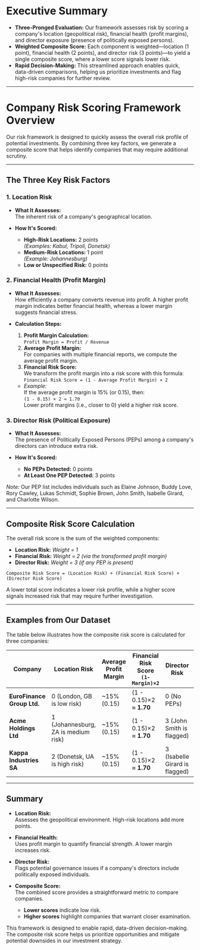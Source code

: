 # Executive Summary

- **Three-Pronged Evaluation:** Our framework assesses risk by scoring a company's location (geopolitical risk), financial health (profit margins), and director exposure (presence of politically exposed persons).
- **Weighted Composite Score:** Each component is weighted—location (1 point), financial health (2 points), and director risk (3 points)—to yield a single composite score, where a lower score signals lower risk.
- **Rapid Decision-Making:** This streamlined approach enables quick, data-driven comparisons, helping us prioritize investments and flag high-risk companies for further review.

---

# Company Risk Scoring Framework Overview

Our risk framework is designed to quickly assess the overall risk profile of potential investments. By combining three key factors, we generate a composite score that helps identify companies that may require additional scrutiny.

---

## The Three Key Risk Factors

### 1. Location Risk

- **What It Assesses:**  
  The inherent risk of a company's geographical location.
  
- **How It's Scored:**  
  - **High-Risk Locations:** 2 points  
    *(Examples: Kabul, Tripoli, Donetsk)*  
  - **Medium-Risk Locations:** 1 point  
    *(Example: Johannesburg)*  
  - **Low or Unspecified Risk:** 0 points

### 2. Financial Health (Profit Margin)

- **What It Assesses:**  
  How efficiently a company converts revenue into profit. A higher profit margin indicates better financial health, whereas a lower margin suggests financial stress.

- **Calculation Steps:**  
  1. **Profit Margin Calculation:**  
     `Profit Margin = Profit / Revenue`
  2. **Average Profit Margin:**  
     For companies with multiple financial reports, we compute the average profit margin.
  3. **Financial Risk Score:**  
     We transform the profit margin into a risk score with this formula:  
     `Financial Risk Score = (1 - Average Profit Margin) × 2`
     
  - *Example:*  
    If the average profit margin is 15% (or 0.15), then:  
    `(1 - 0.15) × 2 ≈ 1.70`  
    Lower profit margins (i.e., closer to 0) yield a higher risk score.

### 3. Director Risk (Political Exposure)

- **What It Assesses:**  
  The presence of Politically Exposed Persons (PEPs) among a company's directors can introduce extra risk.

- **How It's Scored:**  
  - **No PEPs Detected:** 0 points  
  - **At Least One PEP Detected:** 3 points

*Note:* Our PEP list includes individuals such as Elaine Johnson, Buddy Love, Rory Cawley, Lukas Schmidt, Sophie Brown, John Smith, Isabelle Girard, and Charlotte Wilson.

---

## Composite Risk Score Calculation

The overall risk score is the sum of the weighted components:

- **Location Risk:** *Weight = 1*  
- **Financial Risk:** *Weight = 2 (via the transformed profit margin)*  
- **Director Risk:** *Weight = 3 (if any PEP is present)*

`Composite Risk Score = (Location Risk) + (Financial Risk Score) + (Director Risk Score)`

A lower total score indicates a lower risk profile, while a higher score signals increased risk that may require further investigation.

---

## Examples from Our Dataset

The table below illustrates how the composite risk score is calculated for three companies:

| Company                      | Location Risk                        | Average Profit Margin | Financial Risk Score<br>`(1-Margin)×2` | Director Risk          | Total Composite Score        |
|------------------------------|--------------------------------------|-----------------------|----------------------------------------|------------------------|------------------------------|
| **EuroFinance Group Ltd.**   | 0 (London, GB is low risk)           | ~15% (0.15)           | (1 - 0.15)×2 ≈ **1.70**                | 0 (No PEPs)            | **0 + 1.70 + 0 = 1.70**        |
| **Acme Holdings Ltd**        | 1 (Johannesburg, ZA is medium risk)  | ~15% (0.15)           | (1 - 0.15)×2 ≈ **1.70**                | 3 (John Smith is flagged) | **1 + 1.70 + 3 = 5.70**        |
| **Kappa Industries SA**      | 2 (Donetsk, UA is high risk)         | ~15% (0.15)           | (1 - 0.15)×2 ≈ **1.70**                | 3 (Isabelle Girard is flagged) | **2 + 1.70 + 3 = 6.70**        |

---

## Summary

- **Location Risk:**  
  Assesses the geopolitical environment. High-risk locations add more points.
  
- **Financial Health:**  
  Uses profit margin to quantify financial strength. A lower margin increases risk.
  
- **Director Risk:**  
  Flags potential governance issues if a company's directors include politically exposed individuals.
  
- **Composite Score:**  
  The combined score provides a straightforward metric to compare companies.  
  - **Lower scores** indicate low risk.  
  - **Higher scores** highlight companies that warrant closer examination.

This framework is designed to enable rapid, data-driven decision-making. The composite risk score helps us prioritize opportunities and mitigate potential downsides in our investment strategy.
